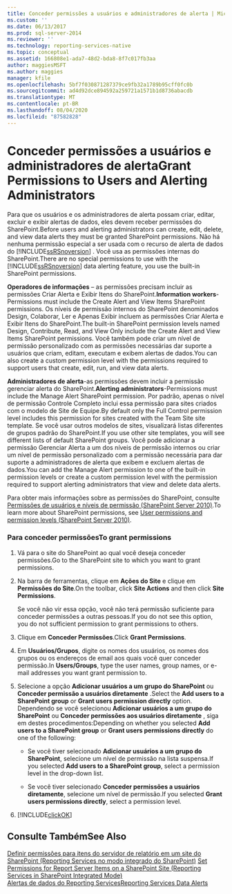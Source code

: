 ```yaml
---
title: Conceder permissões a usuários e administradores de alerta | Microsoft Docs
ms.custom: ''
ms.date: 06/13/2017
ms.prod: sql-server-2014
ms.reviewer: ''
ms.technology: reporting-services-native
ms.topic: conceptual
ms.assetid: 166808e1-ada7-48d2-bda8-8f7c017fb3aa
author: maggiesMSFT
ms.author: maggies
manager: kfile
ms.openlocfilehash: 5bf7f030871287379ce9fb32a1789b95cff0fc0b
ms.sourcegitcommit: ad4d92dce894592a259721a1571b1d8736abacdb
ms.translationtype: MT
ms.contentlocale: pt-BR
ms.lasthandoff: 08/04/2020
ms.locfileid: "87582828"
---
```

# <a name="grant-permissions-to-users-and-alerting-administrators"></a><span data-ttu-id="ed300-102">Conceder permissões a usuários e administradores de alerta</span><span class="sxs-lookup"><span data-stu-id="ed300-102">Grant Permissions to Users and Alerting Administrators</span></span>
  <span data-ttu-id="ed300-103">Para que os usuários e os administradores de alerta possam criar, editar, excluir e exibir alertas de dados, eles devem receber permissões do SharePoint.</span><span class="sxs-lookup"><span data-stu-id="ed300-103">Before users and alerting administrators can create, edit, delete, and view data alerts they must be granted SharePoint permissions.</span></span> <span data-ttu-id="ed300-104">Não há nenhuma permissão especial a ser usada com o recurso de alerta de dados do [!INCLUDE[ssRSnoversion](../includes/ssrsnoversion-md.md)] . Você usa as permissões internas do SharePoint.</span><span class="sxs-lookup"><span data-stu-id="ed300-104">There are no special permissions to use with the [!INCLUDE[ssRSnoversion](../includes/ssrsnoversion-md.md)] data alerting feature, you use the built-in SharePoint permissions.</span></span>  
  
 <span data-ttu-id="ed300-105">**Operadores de informações** – as permissões precisam incluir as permissões Criar Alerta e Exibir Itens do SharePoint.</span><span class="sxs-lookup"><span data-stu-id="ed300-105">**Information workers**-Permissions must include the Create Alert and View Items SharePoint permissions.</span></span> <span data-ttu-id="ed300-106">Os níveis de permissão internos do SharePoint denominados Design, Colaborar, Ler e Apenas Exibir incluem as permissões Criar Alerta e Exibir Itens do SharePoint.</span><span class="sxs-lookup"><span data-stu-id="ed300-106">The built-in SharePoint permission levels named Design, Contribute, Read, and View Only include the Create Alert and View Items SharePoint permissions.</span></span> <span data-ttu-id="ed300-107">Você também pode criar um nível de permissão personalizado com as permissões necessárias dar suporte a usuários que criam, editam, executam e exibem alertas de dados.</span><span class="sxs-lookup"><span data-stu-id="ed300-107">You can also create a custom permission level with the permissions required to support users that create, edit, run, and view data alerts.</span></span>  
  
 <span data-ttu-id="ed300-108">**Administradores de alerta**-as permissões devem incluir a permissão gerenciar alerta do SharePoint.</span><span class="sxs-lookup"><span data-stu-id="ed300-108">**Alerting administrators**-Permissions must include the Manage Alert SharePoint permission.</span></span> <span data-ttu-id="ed300-109">Por padrão, apenas o nível de permissão Controle Completo inclui essa permissão para sites criados com o modelo de Site de Equipe.</span><span class="sxs-lookup"><span data-stu-id="ed300-109">By default only the Full Control permission level includes this permission for sites created with the Team Site site template.</span></span> <span data-ttu-id="ed300-110">Se você usar outros modelos de sites, visualizará listas diferentes de grupos padrão do SharePoint.</span><span class="sxs-lookup"><span data-stu-id="ed300-110">If you use other site templates, you will see different lists of default SharePoint groups.</span></span> <span data-ttu-id="ed300-111">Você pode adicionar a permissão Gerenciar Alerta a um dos níveis de permissão internos ou criar um nível de permissão personalizado com a permissão necessária para dar suporte a administradores de alerta que exibem e excluem alertas de dados.</span><span class="sxs-lookup"><span data-stu-id="ed300-111">You can add the Manage Alert permission to one of the built-in permission levels or create a custom permission level with the permission required to support alerting administrators that view and delete data alerts.</span></span>  
  
 <span data-ttu-id="ed300-112">Para obter mais informações sobre as permissões do SharePoint, consulte [Permissões de usuários e níveis de permissão (SharePoint Server 2010)](https://technet.microsoft.com/library/cc721640.aspx).</span><span class="sxs-lookup"><span data-stu-id="ed300-112">To learn more about SharePoint permissions, see [User permissions and permission levels (SharePoint Server 2010)](https://technet.microsoft.com/library/cc721640.aspx).</span></span>  
  
### <a name="to-grant-permissions"></a><span data-ttu-id="ed300-113">Para conceder permissões</span><span class="sxs-lookup"><span data-stu-id="ed300-113">To grant permissions</span></span>  
  
1.  <span data-ttu-id="ed300-114">Vá para o site do SharePoint ao qual você deseja conceder permissões.</span><span class="sxs-lookup"><span data-stu-id="ed300-114">Go to the SharePoint site to which you want to grant permissions.</span></span>  
  
2.  <span data-ttu-id="ed300-115">Na barra de ferramentas, clique em **Ações do Site** e clique em **Permissões do Site**.</span><span class="sxs-lookup"><span data-stu-id="ed300-115">On the toolbar, click **Site Actions** and then click **Site Permissions**.</span></span>  
  
     <span data-ttu-id="ed300-116">Se você não vir essa opção, você não terá permissão suficiente para conceder permissões a outras pessoas.</span><span class="sxs-lookup"><span data-stu-id="ed300-116">If you do not see this option, you do not sufficient permission to grant permissions to others.</span></span>  
  
3.  <span data-ttu-id="ed300-117">Clique em **Conceder Permissões**.</span><span class="sxs-lookup"><span data-stu-id="ed300-117">Click **Grant Permissions**.</span></span>  
  
4.  <span data-ttu-id="ed300-118">Em **Usuários/Grupos**, digite os nomes dos usuários, os nomes dos grupos ou os endereços de email aos quais você quer conceder permissão.</span><span class="sxs-lookup"><span data-stu-id="ed300-118">In **Users/Groups**, type the user names, group names, or e-mail addresses you want grant permission to.</span></span>  
  
5.  <span data-ttu-id="ed300-119">Selecione a opção **Adicionar usuários a um grupo do SharePoint** ou **Conceder permissão a usuários diretamente** .</span><span class="sxs-lookup"><span data-stu-id="ed300-119">Select the **Add users to a SharePoint group** or **Grant users permission directly** option.</span></span> <span data-ttu-id="ed300-120">Dependendo se você selecionou **Adicionar usuários a um grupo do SharePoint** ou **Conceder permissões aos usuários diretamente** , siga em destes procedimentos:</span><span class="sxs-lookup"><span data-stu-id="ed300-120">Depending on whether you selected **Add users to a SharePoint group** or **Grant users permissions directly** do one of the following:</span></span>  
  
    -   <span data-ttu-id="ed300-121">Se você tiver selecionado **Adicionar usuários a um grupo do SharePoint**, selecione um nível de permissão na lista suspensa.</span><span class="sxs-lookup"><span data-stu-id="ed300-121">If you selected **Add users to a SharePoint group**, select a permission level in the drop-down list.</span></span>  
  
    -   <span data-ttu-id="ed300-122">Se você tiver selecionado **Conceder permissões a usuários diretamente**, selecione um nível de permissão.</span><span class="sxs-lookup"><span data-stu-id="ed300-122">If you selected **Grant users permissions directly**, select a permission level.</span></span>  
  
6.  [!INCLUDE[clickOK](../includes/clickok-md.md)]  
  
## <a name="see-also"></a><span data-ttu-id="ed300-123">Consulte Também</span><span class="sxs-lookup"><span data-stu-id="ed300-123">See Also</span></span>  
 <span data-ttu-id="ed300-124">[Definir permissões para itens do servidor de relatório em um site do SharePoint &#40;Reporting Services no modo integrado do SharePoint&#41;](security/set-permissions-for-report-server-items-on-a-sharepoint-site.md) </span><span class="sxs-lookup"><span data-stu-id="ed300-124">[Set Permissions for Report Server Items on a SharePoint Site &#40;Reporting Services in SharePoint Integrated Mode&#41;](security/set-permissions-for-report-server-items-on-a-sharepoint-site.md) </span></span>  
 [<span data-ttu-id="ed300-125">Alertas de dados do Reporting Services</span><span class="sxs-lookup"><span data-stu-id="ed300-125">Reporting Services Data Alerts</span></span>](../ssms/agent/alerts.md)  
  
  
